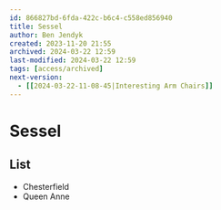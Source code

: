 ```yaml
---
id: 866827bd-6fda-422c-b6c4-c558ed856940
title: Sessel
author: Ben Jendyk
created: 2023-11-20 21:55
archived: 2024-03-22 12:59
last-modified: 2024-03-22 12:59
tags: [access/archived]
next-version:
  - [[2024-03-22-11-08-45|Interesting Arm Chairs]]
---
```


# Sessel

## List

- Chesterfield
- Queen Anne
